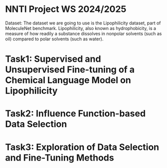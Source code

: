 # NNTI Project WS 2024/2025

Dataset: The dataset we are going to use is the Lipophilicity dataset, part of MoleculeNet benchmark.
Lipophilicity, also known as hydrophobicity, is a measure of how readily a substance dissolves in nonpolar solvents (such as oil) compared to polar solvents (such as water).

# Task1: Supervised and Unsupervised Fine-tuning of a Chemical Language Model on Lipophilicity

# Task2: Influence Function-based Data Selection

# Task3: Exploration of Data Selection and Fine-Tuning Methods



